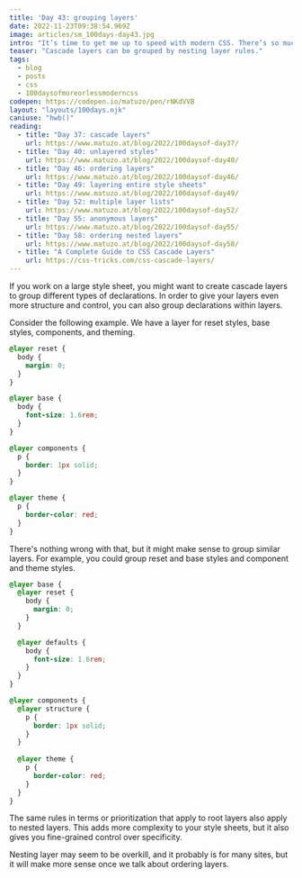 ```yaml
---
title: 'Day 43: grouping layers'
date: 2022-11-23T09:38:54.969Z
image: articles/sm_100days-day43.jpg
intro: "It’s time to get me up to speed with modern CSS. There’s so much new in CSS that I know too little about. To change that I’ve started [#100DaysOfMoreOrLessModernCSS](/blog/2022/100-days-of-more-or-less-modern-css/). Why more or less modern CSS? Because some topics will be about cutting-edge features, while other stuff has been around for quite a while already, but I just have little to no experience with it."
teaser: "Cascade layers can be grouped by nesting layer rules."
tags:
  - blog
  - posts
  - css
  - 100daysofmoreorlessmoderncss
codepen: https://codepen.io/matuzo/pen/rNKdVVB
layout: "layouts/100days.njk"
caniuse: "hwb()"
reading:
  - title: "Day 37: cascade layers"
    url: https://www.matuzo.at/blog/2022/100daysof-day37/
  - title: "Day 40: unlayered styles"
    url: https://www.matuzo.at/blog/2022/100daysof-day40/
  - title: "Day 46: ordering layers"
    url: https://www.matuzo.at/blog/2022/100daysof-day46/
  - title: "Day 49: layering entire style sheets"
    url: https://www.matuzo.at/blog/2022/100daysof-day49/
  - title: "Day 52: multiple layer lists"
    url: https://www.matuzo.at/blog/2022/100daysof-day52/
  - title: "Day 55: anonymous layers"
    url: https://www.matuzo.at/blog/2022/100daysof-day55/
  - title: "Day 58: ordering nested layers"
    url: https://www.matuzo.at/blog/2022/100daysof-day58/
  - title: "A Complete Guide to CSS Cascade Layers"
    url: https://css-tricks.com/css-cascade-layers/
---
```

If you work on a large style sheet, you might want to create cascade layers to group different types of declarations. In order to give your layers even more structure and control, you can also group declarations within layers.

Consider the following example. We have a layer for reset styles, base styles, components, and theming.

```css
@layer reset {
  body {
    margin: 0;
  }
}

@layer base {
  body {
    font-size: 1.6rem;
  }
}

@layer components {
  p {
    border: 1px solid;
  }
}

@layer theme {
  p {
    border-color: red;
  }
}
```

There's nothing wrong with that, but it might make sense to group similar layers. For example, you could group reset and base styles and component and theme styles.

```css
@layer base {
  @layer reset {
    body {
      margin: 0;
    }
  }

  @layer defaults {
    body {
      font-size: 1.6rem;
    }
  }
}

@layer components {
  @layer structure {
    p {
      border: 1px solid;
    }
  }
  
  @layer theme {
    p {
      border-color: red;
    }
  }
}
```

The same rules in terms or prioritization that apply to root layers also apply to nested layers. This adds more complexity to your style sheets, but it also gives you fine-grained control over specificity.

Nesting layer may seem to be overkill, and it probably is for many sites, but it will make more sense once we talk about ordering layers.